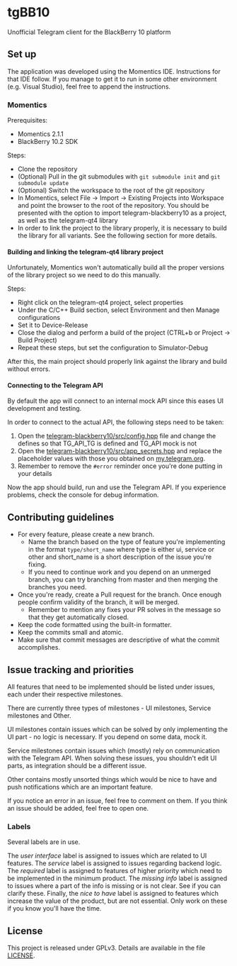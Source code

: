 tgBB10
======

Unofficial Telegram client for the BlackBerry 10 platform

## Set up

The application was developed using the Momentics IDE. Instructions for that IDE follow. If you manage to get it to run in some other environment (e.g. Visual Studio), feel free to append the instructions.

### Momentics

Prerequisites:

* Momentics 2.1.1
* BlackBerry 10.2 SDK

Steps:

* Clone the repository
* (Optional) Pull in the git submodules with `git submodule init` and `git submodule update`
* (Optional) Switch the workspace to the root of the git repository
* In Momentics, select File -> Import -> Existing Projects into Workspace and point the browser to the root of the repository. You should be presented with the option to import telegram-blackberry10 as a project, as well as the telegram-qt4 library
* In order to link the project to the library properly, it is necessary to build the library for all variants. See the following section for more details.

#### Building and linking the telegram-qt4 library project

Unfortunately, Momentics won't automatically build all the proper versions of the library project so we need to do this manually.

Steps:

* Right click on the telegram-qt4 project, select properties
* Under the C/C++ Build section, select Environment and then Manage configurations
* Set it to Device-Release
* Close the dialog and perform a build of the project (CTRL+b or Project -> Build Project)
* Repeat these steps, but set the configuration to Simulator-Debug

After this, the main project should properly link against the library and build without errors.

#### Connecting to the Telegram API

By default the app will connect to an internal mock API since this eases UI development and testing.

In order to connect to the actual API, the following steps need to be taken:

1. Open the [telegram-blackberry10/src/config.hpp](telegram-blackberry10/src/config.hpp) file and change the defines so that TG_API_TG is defined and TG_API mock is not
2. Open the [telegram-blackberry10/src/app_secrets.hpp](telegram-blackberry10/src/app_secrets.hpp) and replace the placeholder values with those you obtained on [my.telegram.org](https://my.telegram.org).
3. Remember to remove the `#error` reminder once you're done putting in your details

Now the app should build, run and use the Telegram API. If you experience problems, check the console for debug information.

## Contributing guidelines

* For every feature, please create a new branch.
    * Name the branch based on the type of feature you're implementing in the format `type/short_name` where type is either ui, service or other and short_name is a short description of the issue you're fixing.
    * If you need to continue work and you depend on an unmerged branch, you can try branching from master and then merging the branches you need.
* Once you're ready, create a Pull request for the branch. Once enough people confirm validity of the branch, it will be merged.
	* Remember to mention any fixes your PR solves in the message so that they get automatically closed.
* Keep the code formatted using the built-in formatter.
* Keep the commits small and atomic.
* Make sure that commit messages are descriptive of what the commit accomplishes.

## Issue tracking and priorities

All features that need to be implemented should be listed under issues, each under their respective milestones.

There are currently three types of milestones - UI milestones, Service milestones and Other.

UI milestones contain issues which can be solved by only implementing the UI part - no logic is necessary. If you depend on some data, mock it.

Service milestones contain issues which (mostly) rely on communication with the Telegram API. When solving these issues, you shouldn't edit UI parts, as integration should be a different issue.

Other contains mostly unsorted things which would be nice to have and push notifications which are an important feature.

If you notice an error in an issue, feel free to comment on them. If you think an issue should be added, feel free to open one.

### Labels

Several labels are in use.

The *user interface* label is assigned to issues which are related to UI features.
The *service* label is assigned to issues regarding backend logic.
The *required* label is assigned to features of higher priority which need to be implemented in the minimum product.
The *missing info* label is assigned to issues where a part of the info is missing or is not clear. See if you can clarify these.
Finally, the *nice to have* label is assigned to features which increase the value of the product, but are not essential. Only work on these if you know you'll have the time.

## License

This project is released under GPLv3. Details are available in the file [LICENSE](LICENSE).
